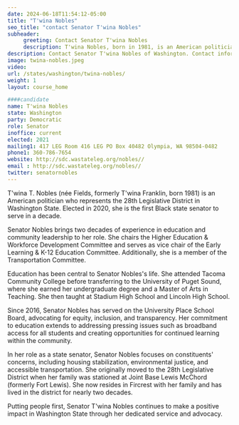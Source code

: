```yaml
---
date: 2024-06-18T11:54:12-05:00
title: "T'wina Nobles"
seo_title: "contact Senator T'wina Nobles"
subheader:
     greeting: Contact Senator T'wina Nobles
     description: T'wina Nobles, born in 1981, is an American politician affiliated with the Democratic Party. She assumed office as a member of the Washington State Senate, representing District 28, on January 11, 2021.
description: Contact Senator T'wina Nobles of Washington. Contact information for T'wina Nobles includes email address, phone number, and mailing address.
image: twina-nobles.jpeg
video:
url: /states/washington/twina-nobles/
weight: 1
layout: course_home

####candidate
name: T'wina Nobles
state: Washington
party: Democratic
role: Senator
inoffice: current
elected: 2021
mailing1: 417 LEG Room 416 LEG PO Box 40482 Olympia, WA 98504-0482
phone1: 360-786-7654
website: http://sdc.wastateleg.org/nobles//
email : http://sdc.wastateleg.org/nobles//
twitter: senatornobles
---
```

T'wina T. Nobles (née Fields, formerly T'wina Franklin, born 1981) is an American politician who represents the 28th Legislative District in Washington State. Elected in 2020, she is the first Black state senator to serve in a decade.

Senator Nobles brings two decades of experience in education and community leadership to her role. She chairs the Higher Education & Workforce Development Committee and serves as vice chair of the Early Learning & K-12 Education Committee. Additionally, she is a member of the Transportation Committee.

Education has been central to Senator Nobles's life. She attended Tacoma Community College before transferring to the University of Puget Sound, where she earned her undergraduate degree and a Master of Arts in Teaching. She then taught at Stadium High School and Lincoln High School.

Since 2016, Senator Nobles has served on the University Place School Board, advocating for equity, inclusion, and transparency. Her commitment to education extends to addressing pressing issues such as broadband access for all students and creating opportunities for continued learning within the community.

In her role as a state senator, Senator Nobles focuses on constituents' concerns, including housing stabilization, environmental justice, and accessible transportation. She originally moved to the 28th Legislative District when her family was stationed at Joint Base Lewis McChord (formerly Fort Lewis). She now resides in Fircrest with her family and has lived in the district for nearly two decades.

Putting people first, Senator T'wina Nobles continues to make a positive impact in Washington State through her dedicated service and advocacy.
